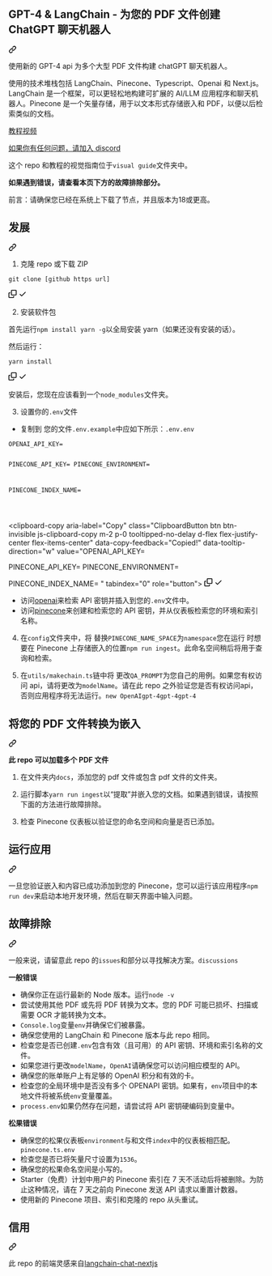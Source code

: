 <div class="Box-sc-g0xbh4-0 bJMeLZ js-snippet-clipboard-copy-unpositioned" data-hpc="true"><article class="markdown-body entry-content container-lg" itemprop="text"><div class="markdown-heading" dir="auto"><h1 tabindex="-1" class="heading-element" dir="auto"><font style="vertical-align: inherit;"><font style="vertical-align: inherit;">GPT-4 &amp; LangChain - 为您的 PDF 文件创建 ChatGPT 聊天机器人</font></font></h1><a id="user-content-gpt-4--langchain---create-a-chatgpt-chatbot-for-your-pdf-files" class="anchor" aria-label="永久链接：GPT-4 和 LangChain - 为您的 PDF 文件创建 ChatGPT 聊天机器人" href="#gpt-4--langchain---create-a-chatgpt-chatbot-for-your-pdf-files"><svg class="octicon octicon-link" viewBox="0 0 16 16" version="1.1" width="16" height="16" aria-hidden="true"><path d="m7.775 3.275 1.25-1.25a3.5 3.5 0 1 1 4.95 4.95l-2.5 2.5a3.5 3.5 0 0 1-4.95 0 .751.751 0 0 1 .018-1.042.751.751 0 0 1 1.042-.018 1.998 1.998 0 0 0 2.83 0l2.5-2.5a2.002 2.002 0 0 0-2.83-2.83l-1.25 1.25a.751.751 0 0 1-1.042-.018.751.751 0 0 1-.018-1.042Zm-4.69 9.64a1.998 1.998 0 0 0 2.83 0l1.25-1.25a.751.751 0 0 1 1.042.018.751.751 0 0 1 .018 1.042l-1.25 1.25a3.5 3.5 0 1 1-4.95-4.95l2.5-2.5a3.5 3.5 0 0 1 4.95 0 .751.751 0 0 1-.018 1.042.751.751 0 0 1-1.042.018 1.998 1.998 0 0 0-2.83 0l-2.5 2.5a1.998 1.998 0 0 0 0 2.83Z"></path></svg></a></div>
<p dir="auto"><font style="vertical-align: inherit;"><font style="vertical-align: inherit;">使用新的 GPT-4 api 为多个大型 PDF 文件构建 chatGPT 聊天机器人。</font></font></p>
<p dir="auto"><font style="vertical-align: inherit;"><font style="vertical-align: inherit;">使用的技术堆栈包括 LangChain、Pinecone、Typescript、Openai 和 Next.js。LangChain 是一个框架，可以更轻松地构建可扩展的 AI/LLM 应用程序和聊天机器人。Pinecone 是一个矢量存储，用于以文本形式存储嵌入和 PDF，以便以后检索类似的文档。</font></font></p>
<p dir="auto"><a href="https://www.youtube.com/watch?v=ih9PBGVVOO4" rel="nofollow"><font style="vertical-align: inherit;"><font style="vertical-align: inherit;">教程视频</font></font></a></p>
<p dir="auto"><a href="https://discord.gg/E4Mc77qwjm" rel="nofollow"><font style="vertical-align: inherit;"><font style="vertical-align: inherit;">如果你有任何问题，请加入 discord</font></font></a></p>
<p dir="auto"><font style="vertical-align: inherit;"><font style="vertical-align: inherit;">这个 repo 和教程的视觉指南位于</font></font><code>visual guide</code><font style="vertical-align: inherit;"><font style="vertical-align: inherit;">文件夹中。</font></font></p>
<p dir="auto"><strong><font style="vertical-align: inherit;"><font style="vertical-align: inherit;">如果遇到错误，请查看本页下方的故障排除部分。</font></font></strong></p>
<p dir="auto"><font style="vertical-align: inherit;"><font style="vertical-align: inherit;">前言：请确保您已经在系统上下载了节点，并且版本为18或更高。</font></font></p>
<div class="markdown-heading" dir="auto"><h2 tabindex="-1" class="heading-element" dir="auto"><font style="vertical-align: inherit;"><font style="vertical-align: inherit;">发展</font></font></h2><a id="user-content-development" class="anchor" aria-label="固定链接：开发" href="#development"><svg class="octicon octicon-link" viewBox="0 0 16 16" version="1.1" width="16" height="16" aria-hidden="true"><path d="m7.775 3.275 1.25-1.25a3.5 3.5 0 1 1 4.95 4.95l-2.5 2.5a3.5 3.5 0 0 1-4.95 0 .751.751 0 0 1 .018-1.042.751.751 0 0 1 1.042-.018 1.998 1.998 0 0 0 2.83 0l2.5-2.5a2.002 2.002 0 0 0-2.83-2.83l-1.25 1.25a.751.751 0 0 1-1.042-.018.751.751 0 0 1-.018-1.042Zm-4.69 9.64a1.998 1.998 0 0 0 2.83 0l1.25-1.25a.751.751 0 0 1 1.042.018.751.751 0 0 1 .018 1.042l-1.25 1.25a3.5 3.5 0 1 1-4.95-4.95l2.5-2.5a3.5 3.5 0 0 1 4.95 0 .751.751 0 0 1-.018 1.042.751.751 0 0 1-1.042.018 1.998 1.998 0 0 0-2.83 0l-2.5 2.5a1.998 1.998 0 0 0 0 2.83Z"></path></svg></a></div>
<ol dir="auto">
<li><font style="vertical-align: inherit;"><font style="vertical-align: inherit;">克隆 repo 或下载 ZIP</font></font></li>
</ol>
<div class="snippet-clipboard-content notranslate position-relative overflow-auto"><pre class="notranslate"><code>git clone [github https url]
</code></pre><div class="zeroclipboard-container">
    <clipboard-copy aria-label="Copy" class="ClipboardButton btn btn-invisible js-clipboard-copy m-2 p-0 tooltipped-no-delay d-flex flex-justify-center flex-items-center" data-copy-feedback="Copied!" data-tooltip-direction="w" value="git clone [github https url]" tabindex="0" role="button">
      <svg aria-hidden="true" height="16" viewBox="0 0 16 16" version="1.1" width="16" data-view-component="true" class="octicon octicon-copy js-clipboard-copy-icon">
    <path d="M0 6.75C0 5.784.784 5 1.75 5h1.5a.75.75 0 0 1 0 1.5h-1.5a.25.25 0 0 0-.25.25v7.5c0 .138.112.25.25.25h7.5a.25.25 0 0 0 .25-.25v-1.5a.75.75 0 0 1 1.5 0v1.5A1.75 1.75 0 0 1 9.25 16h-7.5A1.75 1.75 0 0 1 0 14.25Z"></path><path d="M5 1.75C5 .784 5.784 0 6.75 0h7.5C15.216 0 16 .784 16 1.75v7.5A1.75 1.75 0 0 1 14.25 11h-7.5A1.75 1.75 0 0 1 5 9.25Zm1.75-.25a.25.25 0 0 0-.25.25v7.5c0 .138.112.25.25.25h7.5a.25.25 0 0 0 .25-.25v-7.5a.25.25 0 0 0-.25-.25Z"></path>
</svg>
      <svg aria-hidden="true" height="16" viewBox="0 0 16 16" version="1.1" width="16" data-view-component="true" class="octicon octicon-check js-clipboard-check-icon color-fg-success d-none">
    <path d="M13.78 4.22a.75.75 0 0 1 0 1.06l-7.25 7.25a.75.75 0 0 1-1.06 0L2.22 9.28a.751.751 0 0 1 .018-1.042.751.751 0 0 1 1.042-.018L6 10.94l6.72-6.72a.75.75 0 0 1 1.06 0Z"></path>
</svg>
    </clipboard-copy>
  </div></div>
<ol start="2" dir="auto">
<li><font style="vertical-align: inherit;"><font style="vertical-align: inherit;">安装软件包</font></font></li>
</ol>
<p dir="auto"><font style="vertical-align: inherit;"><font style="vertical-align: inherit;">首先运行</font></font><code>npm install yarn -g</code><font style="vertical-align: inherit;"><font style="vertical-align: inherit;">以全局安装 yarn（如果还没有安装的话）。</font></font></p>
<p dir="auto"><font style="vertical-align: inherit;"><font style="vertical-align: inherit;">然后运行：</font></font></p>
<div class="snippet-clipboard-content notranslate position-relative overflow-auto"><pre class="notranslate"><code>yarn install
</code></pre><div class="zeroclipboard-container">
    <clipboard-copy aria-label="Copy" class="ClipboardButton btn btn-invisible js-clipboard-copy m-2 p-0 tooltipped-no-delay d-flex flex-justify-center flex-items-center" data-copy-feedback="Copied!" data-tooltip-direction="w" value="yarn install" tabindex="0" role="button">
      <svg aria-hidden="true" height="16" viewBox="0 0 16 16" version="1.1" width="16" data-view-component="true" class="octicon octicon-copy js-clipboard-copy-icon">
    <path d="M0 6.75C0 5.784.784 5 1.75 5h1.5a.75.75 0 0 1 0 1.5h-1.5a.25.25 0 0 0-.25.25v7.5c0 .138.112.25.25.25h7.5a.25.25 0 0 0 .25-.25v-1.5a.75.75 0 0 1 1.5 0v1.5A1.75 1.75 0 0 1 9.25 16h-7.5A1.75 1.75 0 0 1 0 14.25Z"></path><path d="M5 1.75C5 .784 5.784 0 6.75 0h7.5C15.216 0 16 .784 16 1.75v7.5A1.75 1.75 0 0 1 14.25 11h-7.5A1.75 1.75 0 0 1 5 9.25Zm1.75-.25a.25.25 0 0 0-.25.25v7.5c0 .138.112.25.25.25h7.5a.25.25 0 0 0 .25-.25v-7.5a.25.25 0 0 0-.25-.25Z"></path>
</svg>
      <svg aria-hidden="true" height="16" viewBox="0 0 16 16" version="1.1" width="16" data-view-component="true" class="octicon octicon-check js-clipboard-check-icon color-fg-success d-none">
    <path d="M13.78 4.22a.75.75 0 0 1 0 1.06l-7.25 7.25a.75.75 0 0 1-1.06 0L2.22 9.28a.751.751 0 0 1 .018-1.042.751.751 0 0 1 1.042-.018L6 10.94l6.72-6.72a.75.75 0 0 1 1.06 0Z"></path>
</svg>
    </clipboard-copy>
  </div></div>
<p dir="auto"><font style="vertical-align: inherit;"><font style="vertical-align: inherit;">安装后，您现在应该看到一个</font></font><code>node_modules</code><font style="vertical-align: inherit;"><font style="vertical-align: inherit;">文件夹。</font></font></p>
<ol start="3" dir="auto">
<li><font style="vertical-align: inherit;"><font style="vertical-align: inherit;">设置你的</font></font><code>.env</code><font style="vertical-align: inherit;"><font style="vertical-align: inherit;">文件</font></font></li>
</ol>
<ul dir="auto">
<li><font style="vertical-align: inherit;"><font style="vertical-align: inherit;">复制到</font><font style="vertical-align: inherit;">
您的文件</font></font><code>.env.example</code><font style="vertical-align: inherit;"><font style="vertical-align: inherit;">中</font><font style="vertical-align: inherit;">应如下所示：</font></font><code>.env</code><font style="vertical-align: inherit;"></font><code>.env</code><font style="vertical-align: inherit;"></font></li>
</ul>
<div class="snippet-clipboard-content notranslate position-relative overflow-auto"><pre class="notranslate"><code>OPENAI_API_KEY=

PINECONE_API_KEY=
PINECONE_ENVIRONMENT=

PINECONE_INDEX_NAME=

</code></pre><div class="zeroclipboard-container">
    <clipboard-copy aria-label="Copy" class="ClipboardButton btn btn-invisible js-clipboard-copy m-2 p-0 tooltipped-no-delay d-flex flex-justify-center flex-items-center" data-copy-feedback="Copied!" data-tooltip-direction="w" value="OPENAI_API_KEY=

PINECONE_API_KEY=
PINECONE_ENVIRONMENT=

PINECONE_INDEX_NAME=
" tabindex="0" role="button">
      <svg aria-hidden="true" height="16" viewBox="0 0 16 16" version="1.1" width="16" data-view-component="true" class="octicon octicon-copy js-clipboard-copy-icon">
    <path d="M0 6.75C0 5.784.784 5 1.75 5h1.5a.75.75 0 0 1 0 1.5h-1.5a.25.25 0 0 0-.25.25v7.5c0 .138.112.25.25.25h7.5a.25.25 0 0 0 .25-.25v-1.5a.75.75 0 0 1 1.5 0v1.5A1.75 1.75 0 0 1 9.25 16h-7.5A1.75 1.75 0 0 1 0 14.25Z"></path><path d="M5 1.75C5 .784 5.784 0 6.75 0h7.5C15.216 0 16 .784 16 1.75v7.5A1.75 1.75 0 0 1 14.25 11h-7.5A1.75 1.75 0 0 1 5 9.25Zm1.75-.25a.25.25 0 0 0-.25.25v7.5c0 .138.112.25.25.25h7.5a.25.25 0 0 0 .25-.25v-7.5a.25.25 0 0 0-.25-.25Z"></path>
</svg>
      <svg aria-hidden="true" height="16" viewBox="0 0 16 16" version="1.1" width="16" data-view-component="true" class="octicon octicon-check js-clipboard-check-icon color-fg-success d-none">
    <path d="M13.78 4.22a.75.75 0 0 1 0 1.06l-7.25 7.25a.75.75 0 0 1-1.06 0L2.22 9.28a.751.751 0 0 1 .018-1.042.751.751 0 0 1 1.042-.018L6 10.94l6.72-6.72a.75.75 0 0 1 1.06 0Z"></path>
</svg>
    </clipboard-copy>
  </div></div>
<ul dir="auto">
<li><font style="vertical-align: inherit;"><font style="vertical-align: inherit;">访问</font></font><a href="https://help.openai.com/en/articles/4936850-where-do-i-find-my-secret-api-key" rel="nofollow"><font style="vertical-align: inherit;"><font style="vertical-align: inherit;">openai</font></font></a><font style="vertical-align: inherit;"><font style="vertical-align: inherit;">来检索 API 密钥并插入到您的</font></font><code>.env</code><font style="vertical-align: inherit;"><font style="vertical-align: inherit;">文件中。</font></font></li>
<li><font style="vertical-align: inherit;"><font style="vertical-align: inherit;">访问</font></font><a href="https://pinecone.io/" rel="nofollow"><font style="vertical-align: inherit;"><font style="vertical-align: inherit;">pinecone</font></font></a><font style="vertical-align: inherit;"><font style="vertical-align: inherit;">来创建和检索您的 API 密钥，并从仪表板检索您的环境和索引名称。</font></font></li>
</ul>
<ol start="4" dir="auto">
<li>
<p dir="auto"><font style="vertical-align: inherit;"><font style="vertical-align: inherit;">在</font></font><code>config</code><font style="vertical-align: inherit;"><font style="vertical-align: inherit;">文件夹中，将 替换</font></font><code>PINECONE_NAME_SPACE</code><font style="vertical-align: inherit;"><font style="vertical-align: inherit;">为</font></font><code>namespace</code><font style="vertical-align: inherit;"><font style="vertical-align: inherit;">您在运行 时想要在 Pinecone 上存储嵌入的位置</font></font><code>npm run ingest</code><font style="vertical-align: inherit;"><font style="vertical-align: inherit;">。此命名空间稍后将用于查询和检索。</font></font></p>
</li>
<li>
<p dir="auto"><font style="vertical-align: inherit;"><font style="vertical-align: inherit;">在</font></font><code>utils/makechain.ts</code><font style="vertical-align: inherit;"><font style="vertical-align: inherit;">链中将 更改</font></font><code>QA_PROMPT</code><font style="vertical-align: inherit;"><font style="vertical-align: inherit;">为您自己的用例。</font><font style="vertical-align: inherit;">如果您有权访问 api，请将</font><font style="vertical-align: inherit;">更改为</font></font><code>modelName</code><font style="vertical-align: inherit;"><font style="vertical-align: inherit;">。</font><font style="vertical-align: inherit;">请在此 repo 之外验证您是否有权访问</font><font style="vertical-align: inherit;">api，否则应用程序将无法运行。</font></font><code>new OpenAI</code><font style="vertical-align: inherit;"></font><code>gpt-4</code><font style="vertical-align: inherit;"></font><code>gpt-4</code><font style="vertical-align: inherit;"></font><code>gpt-4</code><font style="vertical-align: inherit;"></font></p>
</li>
</ol>
<div class="markdown-heading" dir="auto"><h2 tabindex="-1" class="heading-element" dir="auto"><font style="vertical-align: inherit;"><font style="vertical-align: inherit;">将您的 PDF 文件转换为嵌入</font></font></h2><a id="user-content-convert-your-pdf-files-to-embeddings" class="anchor" aria-label="永久链接：将您的 PDF 文件转换为嵌入" href="#convert-your-pdf-files-to-embeddings"><svg class="octicon octicon-link" viewBox="0 0 16 16" version="1.1" width="16" height="16" aria-hidden="true"><path d="m7.775 3.275 1.25-1.25a3.5 3.5 0 1 1 4.95 4.95l-2.5 2.5a3.5 3.5 0 0 1-4.95 0 .751.751 0 0 1 .018-1.042.751.751 0 0 1 1.042-.018 1.998 1.998 0 0 0 2.83 0l2.5-2.5a2.002 2.002 0 0 0-2.83-2.83l-1.25 1.25a.751.751 0 0 1-1.042-.018.751.751 0 0 1-.018-1.042Zm-4.69 9.64a1.998 1.998 0 0 0 2.83 0l1.25-1.25a.751.751 0 0 1 1.042.018.751.751 0 0 1 .018 1.042l-1.25 1.25a3.5 3.5 0 1 1-4.95-4.95l2.5-2.5a3.5 3.5 0 0 1 4.95 0 .751.751 0 0 1-.018 1.042.751.751 0 0 1-1.042.018 1.998 1.998 0 0 0-2.83 0l-2.5 2.5a1.998 1.998 0 0 0 0 2.83Z"></path></svg></a></div>
<p dir="auto"><strong><font style="vertical-align: inherit;"><font style="vertical-align: inherit;">此 repo 可以加载多个 PDF 文件</font></font></strong></p>
<ol dir="auto">
<li>
<p dir="auto"><font style="vertical-align: inherit;"><font style="vertical-align: inherit;">在文件夹内</font></font><code>docs</code><font style="vertical-align: inherit;"><font style="vertical-align: inherit;">，添加您的 pdf 文件或包含 pdf 文件的文件夹。</font></font></p>
</li>
<li>
<p dir="auto"><font style="vertical-align: inherit;"><font style="vertical-align: inherit;">运行脚本</font></font><code>yarn run ingest</code><font style="vertical-align: inherit;"><font style="vertical-align: inherit;">以“提取”并嵌入您的文档。如果遇到错误，请按照下面的方法进行故障排除。</font></font></p>
</li>
<li>
<p dir="auto"><font style="vertical-align: inherit;"><font style="vertical-align: inherit;">检查 Pinecone 仪表板以验证您的命名空间和向量是否已添加。</font></font></p>
</li>
</ol>
<div class="markdown-heading" dir="auto"><h2 tabindex="-1" class="heading-element" dir="auto"><font style="vertical-align: inherit;"><font style="vertical-align: inherit;">运行应用</font></font></h2><a id="user-content-run-the-app" class="anchor" aria-label="永久链接：运行应用程序" href="#run-the-app"><svg class="octicon octicon-link" viewBox="0 0 16 16" version="1.1" width="16" height="16" aria-hidden="true"><path d="m7.775 3.275 1.25-1.25a3.5 3.5 0 1 1 4.95 4.95l-2.5 2.5a3.5 3.5 0 0 1-4.95 0 .751.751 0 0 1 .018-1.042.751.751 0 0 1 1.042-.018 1.998 1.998 0 0 0 2.83 0l2.5-2.5a2.002 2.002 0 0 0-2.83-2.83l-1.25 1.25a.751.751 0 0 1-1.042-.018.751.751 0 0 1-.018-1.042Zm-4.69 9.64a1.998 1.998 0 0 0 2.83 0l1.25-1.25a.751.751 0 0 1 1.042.018.751.751 0 0 1 .018 1.042l-1.25 1.25a3.5 3.5 0 1 1-4.95-4.95l2.5-2.5a3.5 3.5 0 0 1 4.95 0 .751.751 0 0 1-.018 1.042.751.751 0 0 1-1.042.018 1.998 1.998 0 0 0-2.83 0l-2.5 2.5a1.998 1.998 0 0 0 0 2.83Z"></path></svg></a></div>
<p dir="auto"><font style="vertical-align: inherit;"><font style="vertical-align: inherit;">一旦您验证嵌入和内容已成功添加到您的 Pinecone，您可以运行该应用程序</font></font><code>npm run dev</code><font style="vertical-align: inherit;"><font style="vertical-align: inherit;">来启动本地开发环境，然后在聊天界面中输入问题。</font></font></p>
<div class="markdown-heading" dir="auto"><h2 tabindex="-1" class="heading-element" dir="auto"><font style="vertical-align: inherit;"><font style="vertical-align: inherit;">故障排除</font></font></h2><a id="user-content-troubleshooting" class="anchor" aria-label="永久链接：故障排除" href="#troubleshooting"><svg class="octicon octicon-link" viewBox="0 0 16 16" version="1.1" width="16" height="16" aria-hidden="true"><path d="m7.775 3.275 1.25-1.25a3.5 3.5 0 1 1 4.95 4.95l-2.5 2.5a3.5 3.5 0 0 1-4.95 0 .751.751 0 0 1 .018-1.042.751.751 0 0 1 1.042-.018 1.998 1.998 0 0 0 2.83 0l2.5-2.5a2.002 2.002 0 0 0-2.83-2.83l-1.25 1.25a.751.751 0 0 1-1.042-.018.751.751 0 0 1-.018-1.042Zm-4.69 9.64a1.998 1.998 0 0 0 2.83 0l1.25-1.25a.751.751 0 0 1 1.042.018.751.751 0 0 1 .018 1.042l-1.25 1.25a3.5 3.5 0 1 1-4.95-4.95l2.5-2.5a3.5 3.5 0 0 1 4.95 0 .751.751 0 0 1-.018 1.042.751.751 0 0 1-1.042.018 1.998 1.998 0 0 0-2.83 0l-2.5 2.5a1.998 1.998 0 0 0 0 2.83Z"></path></svg></a></div>
<p dir="auto"><font style="vertical-align: inherit;"><font style="vertical-align: inherit;">一般来说，请留意</font><font style="vertical-align: inherit;">此 repo 的</font></font><code>issues</code><font style="vertical-align: inherit;"><font style="vertical-align: inherit;">和部分以寻找解决方案。</font></font><code>discussions</code><font style="vertical-align: inherit;"></font></p>
<p dir="auto"><strong><font style="vertical-align: inherit;"><font style="vertical-align: inherit;">一般错误</font></font></strong></p>
<ul dir="auto">
<li><font style="vertical-align: inherit;"><font style="vertical-align: inherit;">确保你正在运行最新的 Node 版本。运行</font></font><code>node -v</code></li>
<li><font style="vertical-align: inherit;"><font style="vertical-align: inherit;">尝试使用其他 PDF 或先将 PDF 转换为文本。您的 PDF 可能已损坏、扫描或需要 OCR 才能转换为文本。</font></font></li>
<li><code>Console.log</code><font style="vertical-align: inherit;"><font style="vertical-align: inherit;">变量</font></font><code>env</code><font style="vertical-align: inherit;"><font style="vertical-align: inherit;">并确保它们被暴露。</font></font></li>
<li><font style="vertical-align: inherit;"><font style="vertical-align: inherit;">确保您使用的 LangChain 和 Pinecone 版本与此 repo 相同。</font></font></li>
<li><font style="vertical-align: inherit;"><font style="vertical-align: inherit;">检查您是否已创建</font></font><code>.env</code><font style="vertical-align: inherit;"><font style="vertical-align: inherit;">包含有效（且可用）的 API 密钥、环境和索引名称的文件。</font></font></li>
<li><font style="vertical-align: inherit;"><font style="vertical-align: inherit;">如果您进行更改</font></font><code>modelName</code><font style="vertical-align: inherit;"><font style="vertical-align: inherit;">，</font></font><code>OpenAI</code><font style="vertical-align: inherit;"><font style="vertical-align: inherit;">请确保您可以访问相应模型的 API。</font></font></li>
<li><font style="vertical-align: inherit;"><font style="vertical-align: inherit;">确保您的账单账户上有足够的 OpenAI 积分和有效的卡。</font></font></li>
<li><font style="vertical-align: inherit;"><font style="vertical-align: inherit;">检查您的全局环境中是否没有多个 OPENAPI 密钥。如果有，</font></font><code>env</code><font style="vertical-align: inherit;"><font style="vertical-align: inherit;">项目中的本地文件将被系统</font></font><code>env</code><font style="vertical-align: inherit;"><font style="vertical-align: inherit;">变量覆盖。</font></font></li>
<li><font style="vertical-align: inherit;"></font><code>process.env</code><font style="vertical-align: inherit;"><font style="vertical-align: inherit;">如果仍然存在问题，</font><font style="vertical-align: inherit;">请尝试将 API 密钥硬编码到变量中。</font></font></li>
</ul>
<p dir="auto"><strong><font style="vertical-align: inherit;"><font style="vertical-align: inherit;">松果错误</font></font></strong></p>
<ul dir="auto">
<li><font style="vertical-align: inherit;"><font style="vertical-align: inherit;">确保您的松果仪表板</font></font><code>environment</code><font style="vertical-align: inherit;"><font style="vertical-align: inherit;">与</font><font style="vertical-align: inherit;">和文件</font></font><code>index</code><font style="vertical-align: inherit;"><font style="vertical-align: inherit;">中的仪表板相匹配</font><font style="vertical-align: inherit;">。</font></font><code>pinecone.ts</code><font style="vertical-align: inherit;"></font><code>.env</code><font style="vertical-align: inherit;"></font></li>
<li><font style="vertical-align: inherit;"><font style="vertical-align: inherit;">检查您是否已将矢量尺寸设置为</font></font><code>1536</code><font style="vertical-align: inherit;"><font style="vertical-align: inherit;">。</font></font></li>
<li><font style="vertical-align: inherit;"><font style="vertical-align: inherit;">确保您的松果命名空间是小写的。</font></font></li>
<li><font style="vertical-align: inherit;"><font style="vertical-align: inherit;">Starter（免费）计划中用户的 Pinecone 索引在 7 天不活动后将被删除。为防止这种情况，请在 7 天之前向 Pinecone 发送 API 请求以重置计数器。</font></font></li>
<li><font style="vertical-align: inherit;"><font style="vertical-align: inherit;">使用新的 Pinecone 项目、索引和克隆的 repo 从头重试。</font></font></li>
</ul>
<div class="markdown-heading" dir="auto"><h2 tabindex="-1" class="heading-element" dir="auto"><font style="vertical-align: inherit;"><font style="vertical-align: inherit;">信用</font></font></h2><a id="user-content-credit" class="anchor" aria-label="永久链接：信用" href="#credit"><svg class="octicon octicon-link" viewBox="0 0 16 16" version="1.1" width="16" height="16" aria-hidden="true"><path d="m7.775 3.275 1.25-1.25a3.5 3.5 0 1 1 4.95 4.95l-2.5 2.5a3.5 3.5 0 0 1-4.95 0 .751.751 0 0 1 .018-1.042.751.751 0 0 1 1.042-.018 1.998 1.998 0 0 0 2.83 0l2.5-2.5a2.002 2.002 0 0 0-2.83-2.83l-1.25 1.25a.751.751 0 0 1-1.042-.018.751.751 0 0 1-.018-1.042Zm-4.69 9.64a1.998 1.998 0 0 0 2.83 0l1.25-1.25a.751.751 0 0 1 1.042.018.751.751 0 0 1 .018 1.042l-1.25 1.25a3.5 3.5 0 1 1-4.95-4.95l2.5-2.5a3.5 3.5 0 0 1 4.95 0 .751.751 0 0 1-.018 1.042.751.751 0 0 1-1.042.018 1.998 1.998 0 0 0-2.83 0l-2.5 2.5a1.998 1.998 0 0 0 0 2.83Z"></path></svg></a></div>
<p dir="auto"><font style="vertical-align: inherit;"><font style="vertical-align: inherit;">此 repo 的前端灵感来自</font></font><a href="https://github.com/zahidkhawaja/langchain-chat-nextjs"><font style="vertical-align: inherit;"><font style="vertical-align: inherit;">langchain-chat-nextjs</font></font></a></p>
</article></div>
